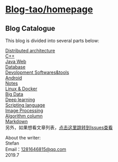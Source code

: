 # [Blog-tao/homepage](https://github.com/stefan-tao/Blog-tao/wiki/Home-page)

## Blog Catalogue  

This blog is divided into several parts below:

[Distributed architecture](https://github.com/stefan-tao/Blog-tao/projects/1)  
[C++](https://github.com/stefan-tao/Blog-tao/projects/2)   
[Java Web](https://github.com/stefan-tao/Blog-tao/projects/3)   
[Database](https://github.com/stefan-tao/Blog-tao/projects/4)   
[Devolopment Softwares&tools](https://github.com/stefan-tao/Blog-tao/projects/5)   
[Android](https://github.com/stefan-tao/Blog-tao/projects/6)   
[Notes](https://github.com/stefan-tao/Blog-tao/projects/7)   
[Linux &amp; Docker](https://github.com/stefan-tao/Blog-tao/projects/8)   
[Big Data](https://github.com/stefan-tao/Blog-tao/projects/9)   
[Deep learning](https://github.com/stefan-tao/Blog-tao/projects/10)   
[Scripting language](https://github.com/stefan-tao/Blog-tao/projects/11)    
[Image Processing](https://github.com/stefan-tao/Blog-tao/projects/12)   
[Algorithm column](https://github.com/stefan-tao/Blog-tao/projects/13)   
[Markdown](https://help.github.com/en/categories/writing-on-github)   
另外，如果想看文章列表，[点击这里跳转到Issues查看](https://github.com/stefan-tao/Blog-tao/issues)   

About the writer:      
Stefan   
Email：1281646815@qq.com   
2019.7   


